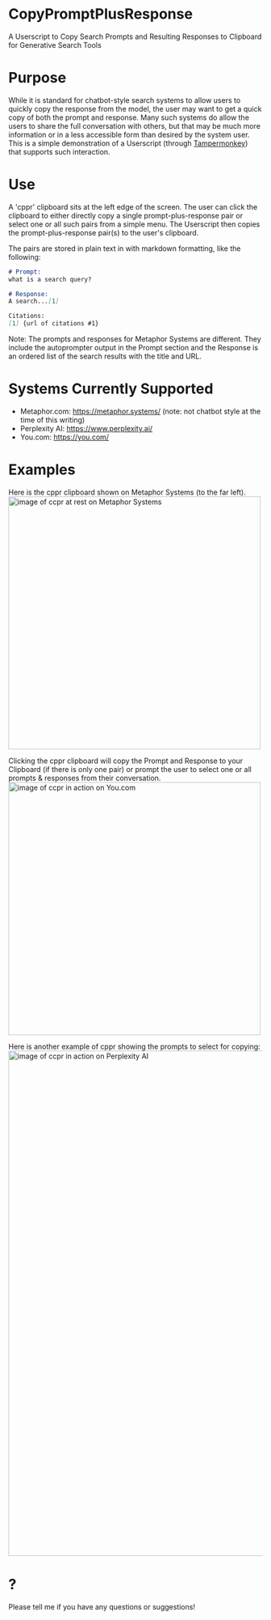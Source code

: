 # CopyPromptPlusResponse
A Userscript to Copy Search Prompts and Resulting Responses to Clipboard for Generative Search Tools

# Purpose
While it is standard for chatbot-style search systems to allow users to quickly copy the response from the model, the user may want to get a quick copy of both the prompt and response. Many such systems do allow the users to share the full conversation with others, but that may be much more information or in a less accessible form than desired by the system user. This is a simple demonstration of a Userscript (through [Tampermonkey](https://www.tampermonkey.net/)) that supports such interaction.

# Use
A 'cppr' clipboard sits at the left edge of the screen. The user can click the clipboard to either directly copy a single prompt-plus-response pair or select one or all such pairs from a simple menu. The Userscript then copies the prompt-plus-response pair(s) to the user's clipboard.

The pairs are stored in plain text in with markdown formatting, like the following:
```markdown
# Prompt:
what is a search query?

# Response:
A search...[1]

Citations:
[1] {url of citations #1}
```

Note: The prompts and responses for Metaphor Systems are different. They include the autoprompter output in the Prompt section and the Response is an ordered list of the search results with the title and URL.


# Systems Currently Supported

- Metaphor.com: https://metaphor.systems/ (note: not chatbot style at the time of this writing)
- Perplexity AI: https://www.perplexity.ai/
- You.com: https://you.com/

# Examples

Here is the cppr clipboard shown on Metaphor Systems (to the far left).
<img width="500" alt="image of ccpr at rest on Metaphor Systems" src="https://github.com/danielsgriffin/CopyPromptPlusResponse/assets/6070690/c4c40f7c-d2b3-43f9-a3b0-1b49b47c3067">

Clicking the cppr clipboard will copy the Prompt and Response to your Clipboard (if there is only one pair) or prompt the user to select one or all prompts & responses from their conversation.
<img width="500" alt="image of ccpr in action on You.com" src="https://github.com/danielsgriffin/CopyPromptPlusResponse/assets/6070690/681f6fca-7311-4931-bc17-35fd41fd330f">

Here is another example of cppr showing the prompts to select for copying:
<img width="999" alt="image of ccpr in action on Perplexity AI" src="https://github.com/danielsgriffin/CopyPromptPlusResponse/assets/6070690/9dd7bb90-d25b-43bc-acbf-f91f98dda2fc">


# ?
Please tell me if you have any questions or suggestions!
